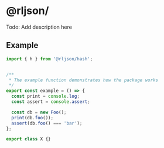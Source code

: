 # @rljson/

Todo: Add description here

## Example

```typescript
import { h } from '@rljson/hash';


/**
 * The example function demonstrates how the package works
 */
export const example = () => {
  const print = console.log;
  const assert = console.assert;

  const db = new Foo();
  print(db.foo());
  assert(db.foo() === 'bar');
};

export class X {}

```
